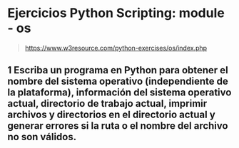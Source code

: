 # Ejercicios Python Scripting: module - os
> https://www.w3resource.com/python-exercises/os/index.php

## 1 Escriba un programa en Python para obtener el nombre del sistema operativo (independiente de la plataforma), información del sistema operativo actual, directorio de trabajo actual, imprimir archivos y directorios en el directorio actual y generar errores si la ruta o el nombre del archivo no son válidos.